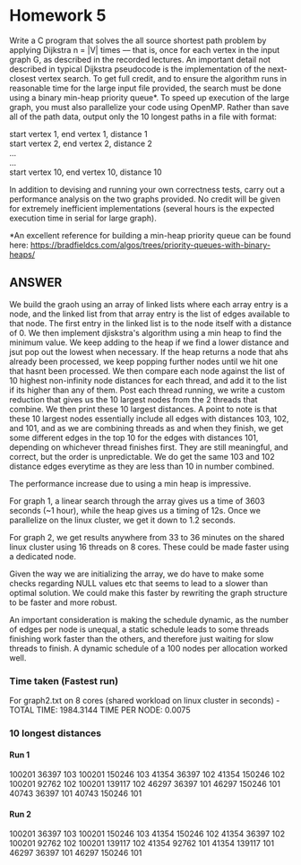 # Homework 5

Write a C program that solves the all source shortest path problem by applying Dijkstra n = |V| times –– that is, once for each vertex in the input graph G, as described in the recorded lectures. An important detail not described in typical Dijkstra pseudocode is the implementation of the next-closest vertex search. To get full credit, and to ensure the algorithm runs in reasonable time for the large input file provided, the search must be done using a binary min-heap priority queue*. To speed up execution of the large graph, you must also parallelize your code using OpenMP. Rather than save all of the path data, output only the 10 longest paths in a file with format:

start vertex 1, end vertex 1, distance 1<br>
start vertex 2, end vertex 2, distance 2<br>
...<br>
...<br>
start vertex 10, end vertex 10, distance 10

In addition to devising and running your own correctness tests, carry out a performance analysis on the two graphs provided. No credit will be given for extremely inefficient implementations (several hours is the expected execution time in serial for large graph).

*An excellent reference for building a min-heap priority queue can be found here: https://bradfieldcs.com/algos/trees/priority-queues-with-binary-heaps/

## ANSWER

We build the graoh using an array of linked lists where each array entry is a node, and the linked list from that array entry is the list of edges available to that node. The first entry in the linked list is to the node itself with a distance of 0.
We then implement djiskstra's algorithm using a min heap to find the minimum value. We keep adding to the heap if we find a lower distance and jsut pop out the lowest when necessary. If the heap returns a node that ahs already been processed, we keep popping further nodes until we hit one that hasnt been processed. We then compare each node against the list of 10 highest non-infinity node distances for each thread, and add it to the list if its higher than any of them. Post each thread running, we write a custom reduction that gives us the 10 largest nodes from the 2 threads that combine. We then print these 10 largest distances. 
A point to note is that these 10 largest nodes essentially include all edges with distances 103, 102, and 101, and as we are combining threads as and when they finish, we get some different edges in the top 10 for the edges with distances 101, depending on whichever thread finishes first. They are still meaningful, and correct, but the order is unpredictable. We do get the same 103 and 102 distance edges everytime as they are less than 10 in number combined.

The performance increase due to using a min heap is impressive.

For graph 1, a linear search through the array gives us a time of 3603 seconds (~1 hour), while the heap gives us a timing of 12s. Once we parallelize on the linux cluster, we get it down to 1.2 seconds.

For graph 2, we get results anywhere from 33 to 36 minutes on the shared linux cluster using 16 threads on 8 cores. These could be made faster using a dedicated node.

Given the way we are initializing the array, we do have to make some checks regarding NULL values etc that seems to lead to a slower than optimal solution. We could make this faster by rewriting the graph structure to be faster and more robust.

An important consideration is making the schedule dynamic, as the number of edges per node is unequal, a static schedule leads to some threads finishing work faster than the others, and therefore just waiting for slow threads to finish. A dynamic schedule of a 100 nodes per allocation worked well.

### Time taken (Fastest run)
For graph2.txt on 8 cores (shared workload on linux cluster in seconds) -
TOTAL TIME: 1984.3144
TIME PER NODE: 0.0075

### 10 longest distances
#### Run 1 

100201 36397 103
100201 150246 103
41354 36397 102
41354 150246 102
100201 92762 102
100201 139117 102
46297 36397 101
46297 150246 101
40743 36397 101
40743 150246 101

#### Run 2
100201 36397 103
100201 150246 103
41354 150246 102
41354 36397 102
100201 92762 102
100201 139117 102
41354 92762 101
41354 139117 101
46297 36397 101
46297 150246 101
